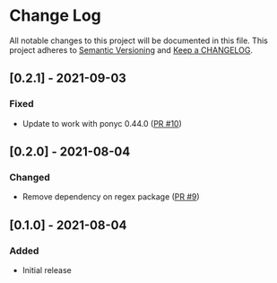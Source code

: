 # Change Log

All notable changes to this project will be documented in this file. This project adheres to [Semantic Versioning](http://semver.org/) and [Keep a CHANGELOG](http://keepachangelog.com/).

## [0.2.1] - 2021-09-03

### Fixed

- Update to work with ponyc 0.44.0 ([PR #10](https://github.com/ponylang/templates/pull/10))

## [0.2.0] - 2021-08-04

### Changed

- Remove dependency on regex package ([PR #9](https://github.com/ponylang/templates/pull/9))

## [0.1.0] - 2021-08-04

### Added

- Initial release

